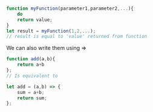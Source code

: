 
```JavaScript

function myFunction(parameter1,parameter2,...){
	do
	return value;
}
let result = myFunction(1,2,...);
// result is equal to 'value' returned from function
```

We can also write them using =>

```JavaScript
function add(a,b){
	return a+b
};
// Is equivalent to

let add = (a,b) => {
	sum = a+b;
	return sum;
};
```

